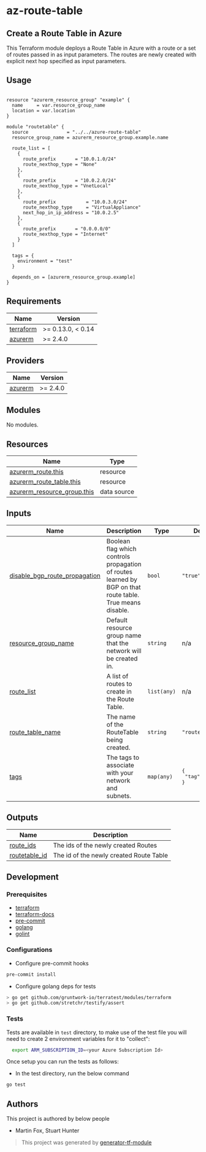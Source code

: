 # az-route-table

## Create a Route Table in Azure

This Terraform module deploys a Route Table in Azure with a route or a set of routes passed in as input parameters. The routes are newly created with explicit next hop specified as input parameters. 

## Usage

```hcl

resource "azurerm_resource_group" "example" {
  name     = var.resource_group_name
  location = var.location
}

module "routetable" {
  source              = "../../azure-route-table"
  resource_group_name = azurerm_resource_group.example.name

  route_list = [
    {
      route_prefix       = "10.0.1.0/24"
      route_nexthop_type = "None"
    },
    {
      route_prefix       = "10.0.2.0/24"
      route_nexthop_type = "VnetLocal"
    },
    {
      route_prefix           = "10.0.3.0/24"
      route_nexthop_type     = "VirtualAppliance"
      next_hop_in_ip_address = "10.0.2.5"
    },
    {
      route_prefix       = "0.0.0.0/0"
      route_nexthop_type = "Internet"
    }
  ]

  tags = {
    environment = "test"
  }

  depends_on = [azurerm_resource_group.example]
}

```


<!-- BEGINNING OF PRE-COMMIT-TERRAFORM DOCS HOOK -->
## Requirements

| Name | Version |
|------|---------|
| <a name="requirement_terraform"></a> [terraform](#requirement\_terraform) | >= 0.13.0, < 0.14 |
| <a name="requirement_azurerm"></a> [azurerm](#requirement\_azurerm) | >= 2.4.0 |

## Providers

| Name | Version |
|------|---------|
| <a name="provider_azurerm"></a> [azurerm](#provider\_azurerm) | >= 2.4.0 |

## Modules

No modules.

## Resources

| Name | Type |
|------|------|
| [azurerm_route.this](https://registry.terraform.io/providers/hashicorp/azurerm/latest/docs/resources/route) | resource |
| [azurerm_route_table.this](https://registry.terraform.io/providers/hashicorp/azurerm/latest/docs/resources/route_table) | resource |
| [azurerm_resource_group.this](https://registry.terraform.io/providers/hashicorp/azurerm/latest/docs/data-sources/resource_group) | data source |

## Inputs

| Name | Description | Type | Default | Required |
|------|-------------|------|---------|:--------:|
| <a name="input_disable_bgp_route_propagation"></a> [disable\_bgp\_route\_propagation](#input\_disable\_bgp\_route\_propagation) | Boolean flag which controls propagation of routes learned by BGP on that route table. True means disable. | `bool` | `"true"` | no |
| <a name="input_resource_group_name"></a> [resource\_group\_name](#input\_resource\_group\_name) | Default resource group name that the network will be created in. | `string` | n/a | yes |
| <a name="input_route_list"></a> [route\_list](#input\_route\_list) | A list of routes to create in the Route Table. | `list(any)` | n/a | yes |
| <a name="input_route_table_name"></a> [route\_table\_name](#input\_route\_table\_name) | The name of the RouteTable being created. | `string` | `"routetable"` | no |
| <a name="input_tags"></a> [tags](#input\_tags) | The tags to associate with your network and subnets. | `map(any)` | <pre>{<br>  "tag": "value"<br>}</pre> | no |

## Outputs

| Name | Description |
|------|-------------|
| <a name="output_route_ids"></a> [route\_ids](#output\_route\_ids) | The ids of the newly created Routes |
| <a name="output_routetable_id"></a> [routetable\_id](#output\_routetable\_id) | The id of the newly created Route Table |
<!-- END OF PRE-COMMIT-TERRAFORM DOCS HOOK -->

## Development

### Prerequisites

- [terraform](https://learn.hashicorp.com/terraform/getting-started/install#installing-terraform)
- [terraform-docs](https://github.com/segmentio/terraform-docs)
- [pre-commit](https://pre-commit.com/#install)
- [golang](https://golang.org/doc/install#install)
- [golint](https://github.com/golang/lint#installation)

### Configurations

- Configure pre-commit hooks
```sh
pre-commit install
```


- Configure golang deps for tests
```sh
> go get github.com/gruntwork-io/terratest/modules/terraform
> go get github.com/stretchr/testify/assert
```



### Tests

Tests are available in `test` directory, to make use of the test file you will need to create 2 environment variables for it to "collect":

```sh
  export ARM_SUBSCRIPTION_ID=<your Azure Subscription Id>
```
Once setup you can run the tests as follows:

- In the test directory, run the below command
```sh
go test
```



## Authors

This project is authored by below people

- Martin Fox, Stuart Hunter

> This project was generated by [generator-tf-module](https://github.com/sudokar/generator-tf-module)
